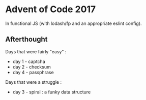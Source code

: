 # Advent of Code 2017

In functional JS (with lodash/fp and an appropriate eslint config).

## Afterthought

Days that were fairly "easy" :

* day 1 - captcha
* day 2 - checksum
* day 4 - passphrase

Days that were a struggle :

* day 3 - spiral : a funky data structure
